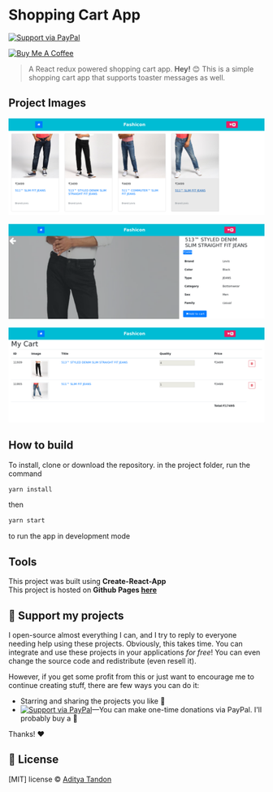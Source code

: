 # Shopping Cart App

[![Support via PayPal][badge_paypal_donate]][paypal_donations]

<a href="https://paypal.me/adityatandon007" target="_blank"><img src="https://www.buymeacoffee.com/assets/img/custom_images/yellow_img.png" alt="Buy Me A Coffee"></a>

> A React redux powered shopping cart app.
**Hey!** :blush: This is a simple shopping cart app that supports toaster messages as well.

## Project Images

![Home](./images/home.png)

![Product](./images/product.png)

![Cart](./images/cart.png)

## How to build

To install, clone or download the repository.
in the project folder, run the command

```javascript
yarn install
```

then

```javascript
yarn start
```

to run the app in development mode

## Tools

This project was built using **Create-React-App**  
This project is hosted on **Github Pages [here](https://adityatandon007.github.io/react-redux-shopping-cart-app)**

## :sparkling_heart: Support my projects

I open-source almost everything I can, and I try to reply to everyone needing help using these projects. Obviously, this takes time. You can integrate and use these projects in your applications *for free*! You can even change the source code and redistribute (even resell it).

However, if you get some profit from this or just want to encourage me to continue creating stuff, there are few ways you can do it:

 - Starring and sharing the projects you like :rocket:
 - [![Support via PayPal][badge_paypal_donate]][paypal_donations]—You can make one-time donations via PayPal. I'll probably buy a :tea:

Thanks! :heart:

## :scroll: License

[MIT] license © [Aditya Tandon][website]

[badge_paypal_donate]: https://cdn.rawgit.com/twolfson/paypal-github-button/1.0.0/dist/button.svg
[paypal_donations]: https://www.paypal.me/adityatandon007
[website]: https://adityatandon007.github.io
